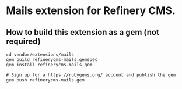 # Mails extension for Refinery CMS.

## How to build this extension as a gem (not required)

    cd vendor/extensions/mails
    gem build refinerycms-mails.gemspec
    gem install refinerycms-mails.gem

    # Sign up for a https://rubygems.org/ account and publish the gem
    gem push refinerycms-mails.gem
